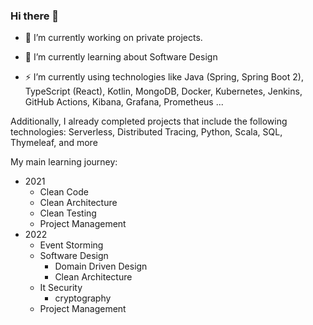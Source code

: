 ### Hi there 👋

- 🔭 I’m currently working on private projects.

- 🌱 I’m currently learning about Software Design

- ⚡ I’m currently using technologies like Java (Spring, Spring Boot 2), TypeScript (React), Kotlin, MongoDB, Docker, Kubernetes, Jenkins, GitHub Actions, Kibana, Grafana, Prometheus ...

Additionally, I already completed projects that include the following technologies: Serverless, Distributed Tracing, Python, Scala, SQL, Thymeleaf, and more

My main learning journey:
- 2021
  - Clean Code
  - Clean Architecture
  - Clean Testing
  - Project Management
- 2022
  - Event Storming
  - Software Design
    - Domain Driven Design
    - Clean Architecture
  - It Security
    - cryptography
  - Project Management
